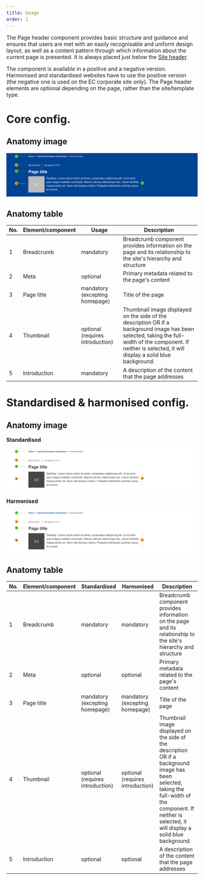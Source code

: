 ```yaml
---
title: Usage
order: 1
---
```

The Page header component provides basic structure and guidance and ensures that users are met with an easily recognisable and uniform design layout, as well as a content pattern through which information about the current page is presented. It is always placed just below the [Site header](http://citnet.tech.ec.europa.eu/).

The component is available in a positive and a negative version. Harmonised and standardised websites have to use the positive version (the negative one is used on the EC corporate site only). The Page header elements are optional depending on the page, rather than the site/template type.

# Core config.

## Anatomy image

![](/cms-images/ec-page-header-core.png)

## Anatomy table

| No. | Element/component | Usage                            | Description                                                                                                                                                                                                   |
| --- | ----------------- | -------------------------------- | ------------------------------------------------------------------------------------------------------------------------------------------------------------------------------------------------------------- |
| 1   | Breadcrumb        | mandatory                        | Breadcrumb component provides information on the page and its relationship to the site's hierarchy and structure                                                                                              |
| 2   | Meta              | optional                         | Primary metadata related to the page's content                                                                                                                                                                |
| 3   | Page title        | mandatory (excepting homepage)   | Title of the page                                                                                                                                                                                             |
| 4   | Thumbnail         | optional (requires introduction) | Thumbnail image displayed on the side of the description OR if a background image has been selected, taking the full-width of the component. If neither is selected, it will display a solid blue background. |
| 5   | Introduction      | mandatory                        | A description of the content that the page addresses                                                                                                                                                          |

# Standardised & harmonised config.

## Anatomy image

**Standardised**

![](/cms-images/ec-page-header-standardised.png)

**Harmonised**

![](/cms-images/ec-page-header-harmonised.png)

## Anatomy table

| No. | Element/component | Standardised                     | Harmonised                       | Description                                                                                                                                                                                                   |
| --- | ----------------- | -------------------------------- | -------------------------------- | ------------------------------------------------------------------------------------------------------------------------------------------------------------------------------------------------------------- |
| 1   | Breadcrumb        | mandatory                        | mandatory                        | Breadcrumb component provides information on the page and its relationship to the site's hierarchy and structure                                                                                              |
| 2   | Meta              | optional                         | optional                         | Primary metadata related to the page's content                                                                                                                                                                |
| 3   | Page title        | mandatory (excepting homepage)   | mandatory (excepting homepage)   | Title of the page                                                                                                                                                                                             |
| 4   | Thumbnail         | optional (requires introduction) | optional (requires introduction) | Thumbnail image displayed on the side of the description OR if a background image has been selected, taking the full-width of the component. If neither is selected, it will display a solid blue background. |
| 5   | Introduction      | optional                         | optional                         | A description of the content that the page addresses                                                                                                                                                          |
